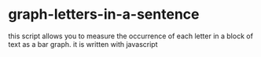 # graph-letters-in-a-sentence
this script allows you to measure the occurrence of each letter in a block of text as a bar graph. it is written with javascript
